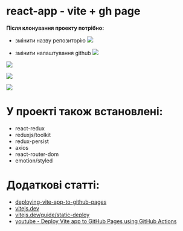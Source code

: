 # react-app - vite + gh page

**Після клонування проекту потрібно:**
- змінити назву репозиторію
![](https://i.ibb.co/9NY280x/2023-06-09-00-40-44.png)

- змінити налаштування github
![](https://i.ibb.co/JBkC4Cf/2023-06-09-00-44-13.png)

![](https://i.ibb.co/DgMGQ64/2023-06-09-00-46-16.png)

![](https://i.ibb.co/xhqXLnQ/2023-06-09-00-46-51.png)

![](https://i.ibb.co/KV20NLN/2023-06-09-01-07-39.png)


# У проекті також встановлені:
- react-redux
- reduxjs/toolkit
- redux-persist
- axios
- react-router-dom
- emotion/styled

# Додаткові статті:
- [deploying-vite-app-to-github-pages](https://dev.to/shashannkbawa/deploying-vite-app-to-github-pages-3ane)
- [vitejs.dev](https://vitejs.dev/guide/)
- [vitejs.dev/guide/static-deploy](https://vitejs.dev/guide/static-deploy.html#github-pages)
- [youtube - Deploy Vite app to GitHub Pages using GitHub Actions](https://www.youtube.com/watch?v=MKw-IriprJY&ab_channel=MaciekSitkowski)